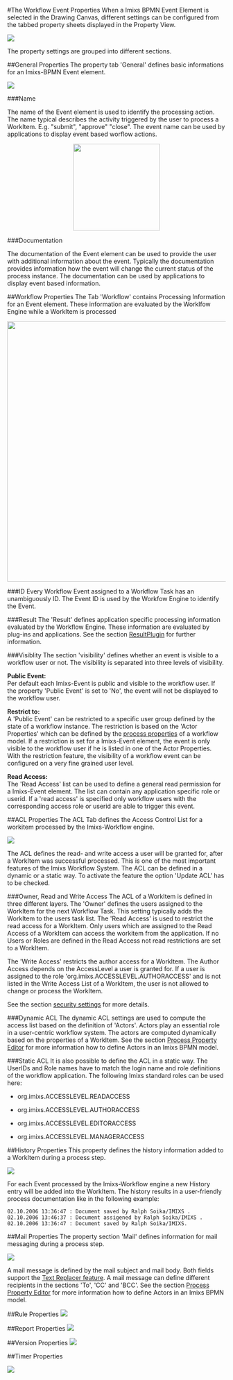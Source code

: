 #The Workflow Event Properties
When a Imixs BPMN Event Element is selected in the Drawing Canvas, different settings can be
 configured from the tabbed property sheets displayed in the Property View.
 
<img src="../images/modelling/bpmn_screen_05.png"/>

The property settings are grouped into different sections.
 
##General Properties
The property tab 'General' defines basic informations for an Imixs-BPMN Event element. 

<img src="../images/modelling/bpmn_screen_19.png"  />

###Name 

The name of the Event element is used to identify the processing action. The name typical describes the activity triggered by the user to process a WorkItem. E.g. "submit", "approve" "close". The event name can be used by applications to display event based worflow actions. 

<center><img src="../images/modelling/bpmn_screen_30.png" width="200px" /></center>


###Documentation

The documentation of the Event element can be used to provide the user with additional information about the event. Typically the documentation provides information how the event will change the current status of the process instance. The documentation can be used  by applications to display event based information. 
 
 
 
##Workflow Properties
The Tab 'Workflow' contains Processing Information for an Event element. These information
are evaluated by the Worklfow Engine while a WorkItem is processed 
 
<img src="../images/modelling/bpmn_screen_20.png" width="600px" />  
  
 
###ID 
Every Workflow Event assigned to a Workflow Task has an unambiguously ID. The Event ID is used  by the Workfow Engine to identify the Event.
 
 
###Result
The 'Result' defines application specific processing information evaluated by the Workflow Engine. These information are evaluated by plug-ins and applications. See the section [ResultPlugin](../engine/plugins/resultplugin.html) for further information.

 
###Visiblity
The section 'visibility' defines whether an event is visible to a workflow user or not. The visibility is separated into three levels of visibility. 

**Public Event:** <br />
Per default each Imixs-Event is public and visible to the workflow user. If the property 'Public Event' is set to 'No', the event will not be displayed to the workflow user.

**Restrict to:**<br />
A 'Public Event' can be restricted to a specific user group defined by the state of a workflow instance. The restriction is based on the 'Actor Properties' which can be defined by the [process properties](./main_editor.html) of a workflow model. If a restriction is set for a Imixs-Event element, the event is only visible to the workflow user if he is listed in one of the Actor Properties. With the restriction feature, the visibility of a workflow event can be configured on a very fine grained user level.    

**Read Access:**<br />
The 'Read Access' list can be used to define a general read permission for a Imixs-Event element. The list can contain any application specific role or userid. If a 'read access' is specified only workflow users with the corresponding access role or userid are able to trigger this event. 


  
##ACL Properties
The ACL Tab defines the Access Control List for a workitem processed by the Imixs-Workflow engine.

<img src="../images/modelling/bpmn_screen_21.png"/>  

The ACL defines the read- and write access a user will be granted for, after a WorkItem was successful  processed. This is one of the most important features of the Imixs Workflow System.
The ACL can be defined in a dynamic or a static way. To activate the feature the option 'Update ACL' has to be checked.

###Owner, Read and Write Access
The ACL of a WorkItem is defined in three different layers.  The 'Owner' defines the users assigned to the WorkItem for the next Workflow Task. This setting typically 
 adds the WorkItem to the users task list.  The 'Read Access' is used to restrict the read access for a WorkItem. Only users which are assigned to the Read Access of a WorkItem can access the workitem from the application. If no Users or Roles are defined in the Read Access not read restrictions are set to a WorkItem.
 
The 'Write Access' restricts the author access for a WorkItem. The Author Access depends on the 
 AccessLevel a user is granted for. If a user is assigned to the role 'org.imixs.ACCESSLEVEL.AUTHORACCESS' and is not listed in the Write Access List of a WorkItem, the user is not allowed to change or process the WorkItem. 
 
See the section [security settings](../engine/acl.html) for more details.    

###Dynamic ACL
The dynamic ACL settings are used to compute the access list based on the definition of 'Actors'.  Actors play an essential role in a user-centric workflow system. The actors are computed dynamically based on the properties of a WorkItem. See the section [Process Property Editor](./main_editor.html) for more  information how to define Actors in an Imixs BPMN model. 

###Static ACL
It is also possible to define the ACL in a static way. The UserIDs and Role names have to match the  login name and role definitions of the workflow application. The following Imixs standard roles can be used here:


 * org.imixs.ACCESSLEVEL.READACCESS
 
 * org.imixs.ACCESSLEVEL.AUTHORACCESS
 
 * org.imixs.ACCESSLEVEL.EDITORACCESS
 
 * org.imixs.ACCESSLEVEL.MANAGERACCESS


##History Properties
This property defines the history information added to a WorkItem during a process step. 

<img src="../images/modelling/bpmn_screen_22.png"/>  

For each Event processed by the Imixs-Workflow engine a new History entry will be added into the WorkItem. The history results in a user-friendly process documentation like in the following example:

	02.10.2006 13:36:47 : Document saved by Ralph Soika/IMIXS .
	02.10.2006 13:46:37 : Document assigened by Ralph Soika/IMIXS .
	02.10.2006 13:36:47 : Document saved by Ralph Soika/IMIXS.


##Mail Properties
The property section 'Mail' defines information for mail messaging during a process step.

<img src="../images/modelling/bpmn_screen_23.png"/>  

A mail message is defined by the mail subject and mail body. Both fields support the [Text Replacer feature](./textreplacement.html). A mail message can define different recipients in the sections 'To', 'CC' and 'BCC'. See the section [Process Property Editor](./main_editor.html) for more information how to define Actors in an Imixs BPMN model. 


##Rule Properties
<img src="../images/modelling/bpmn_screen_24.png"/>


##Report Properties
<img src="../images/modelling/bpmn_screen_25.png"/>  


##Version Properties
<img src="../images/modelling/bpmn_screen_26.png"/>

##Timer Properties

<img src="../images/modelling/bpmn_screen_27.png"/>


  